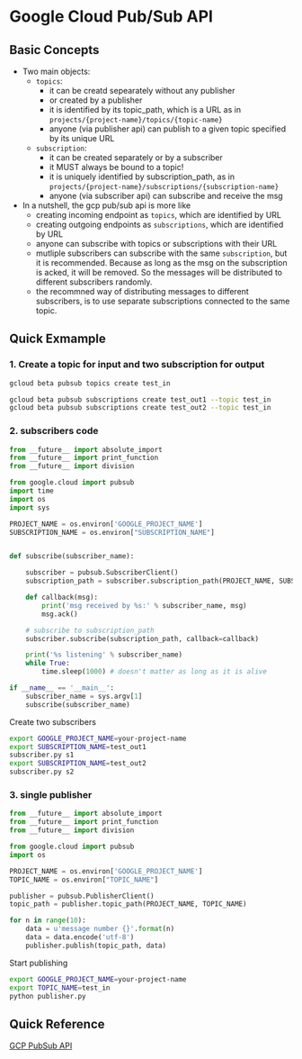 # Google Cloud Pub/Sub API

## Basic Concepts
- Two main objects:
	- `topics`: 
		- it can be creatd sepearately without any publisher
		- or created by a publisher
		- it is identified by its topic_path, which is a URL as in `projects/{project-name}/topics/{topic-name}`
		- anyone (via publisher api) can publish to a given topic specified by its unique URL
	- `subscription`:
		- it can be created separately or by a subscriber
		- it MUST always be bound to a topic!
		- it is uniquely identified by subscription_path, as in `projects/{project-name}/subscriptions/{subscription-name}`
		- anyone (via subscriber api) can subscribe and receive the msg
- In a nutshell, the gcp pub/sub api is more like 
	- creating incoming endpoint as `topics`, which are identified by URL
	- creating outgoing endpoints as `subscriptions`, which are identified by URL
	- anyone can subscribe with topics or subscriptions with their URL
	- mutliple subscribers can subscribe with the same `subscription`, but it is recommended. Because as long as the msg on the subscription is acked, it will be removed. So the messages will be distributed to different subscribers randomly.
	- the recommned way of distributing messages to different subscribers, is to use separate subscriptions connected to the same topic.

## Quick Exmample
### 1. Create a topic for input and two subscription for output
```bash
gcloud beta pubsub topics create test_in
```

```bash
gcloud beta pubsub subscriptions create test_out1 --topic test_in
gcloud beta pubsub subscriptions create test_out2 --topic test_in
```


### 2. subscribers code
```python
from __future__ import absolute_import
from __future__ import print_function
from __future__ import division

from google.cloud import pubsub
import time
import os
import sys

PROJECT_NAME = os.environ['GOOGLE_PROJECT_NAME']
SUBSCRIPTION_NAME = os.environ["SUBSCRIPTION_NAME"]


def subscribe(subscriber_name):

	subscriber = pubsub.SubscriberClient()
	subscription_path = subscriber.subscription_path(PROJECT_NAME, SUBSCRIPTION_NAME)

	def callback(msg):
		print('msg received by %s:' % subscriber_name, msg)
		msg.ack()

	# subscribe to subscription_path
	subscriber.subscribe(subscription_path, callback=callback)

	print('%s listening' % subscriber_name)
	while True:
		time.sleep(1000) # doesn't matter as long as it is alive

if __name__ == '__main__':
	subscriber_name = sys.argv[1]
	subscribe(subscriber_name)
```

Create two subscribers
```bash
export GOOGLE_PROJECT_NAME=your-project-name
export SUBSCRIPTION_NAME=test_out1
subscriber.py s1
export SUBSCRIPTION_NAME=test_out2
subscriber.py s2
```

### 3. single publisher
```python
from __future__ import absolute_import
from __future__ import print_function
from __future__ import division

from google.cloud import pubsub
import os

PROJECT_NAME = os.environ['GOOGLE_PROJECT_NAME']
TOPIC_NAME = os.environ["TOPIC_NAME"]

publisher = pubsub.PublisherClient()
topic_path = publisher.topic_path(PROJECT_NAME, TOPIC_NAME)

for n in range(10):
	data = u'message number {}'.format(n)
	data = data.encode('utf-8')
	publisher.publish(topic_path, data)
```

Start publishing
```bash
export GOOGLE_PROJECT_NAME=your-project-name
export TOPIC_NAME=test_in
python publisher.py 
```

## Quick Reference
[GCP PubSub API](https://cloud.google.com/pubsub/docs/quickstarts)